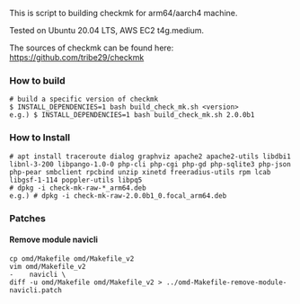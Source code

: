 This is script to building checkmk for arm64/aarch4 machine.

Tested on Ubuntu 20.04 LTS, AWS EC2 t4g.medium.

The sources of checkmk can be found here: https://github.com/tribe29/checkmk

### How to build

    # build a specific version of checkmk
    $ INSTALL_DEPENDENCIES=1 bash build_check_mk.sh <version>
    e.g.) $ INSTALL_DEPENDENCIES=1 bash build_check_mk.sh 2.0.0b1

### How to Install

    # apt install traceroute dialog graphviz apache2 apache2-utils libdbi1 libnl-3-200 libpango-1.0-0 php-cli php-cgi php-gd php-sqlite3 php-json php-pear smbclient rpcbind unzip xinetd freeradius-utils rpm lcab libgsf-1-114 poppler-utils libpq5
    # dpkg -i check-mk-raw-*_arm64.deb
    e.g.) # dpkg -i check-mk-raw-2.0.0b1_0.focal_arm64.deb

### Patches

#### Remove module navicli

    cp omd/Makefile omd/Makefile_v2
    vim omd/Makefile_v2
    -    navicli \
    diff -u omd/Makefile omd/Makefile_v2 > ../omd-Makefile-remove-module-navicli.patch

